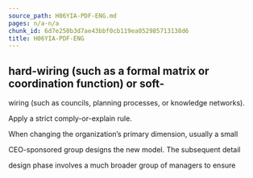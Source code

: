 ```yaml
---
source_path: H06YIA-PDF-ENG.md
pages: n/a-n/a
chunk_id: 6d7e250b3d7ae43bbf0cb119ea052985713138d6
title: H06YIA-PDF-ENG
---
```

## hard-wiring (such as a formal matrix or coordination function) or soft-

wiring (such as councils, planning processes, or knowledge networks).

Apply a strict comply-or-explain rule.

When changing the organization’s primary dimension, usually a small

CEO-sponsored group designs the new model. The subsequent detail

design phase involves a much broader group of managers to ensure
